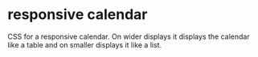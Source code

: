 # responsive calendar
CSS for a responsive calendar. On wider displays it displays the calendar like a table and on smaller displays it like a list.
